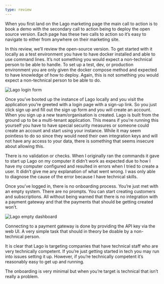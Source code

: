 ```yaml
---
type: review
---
```

When you first land on the Lago marketing page the main call to action is to book a demo with the secondary call to action being to deploy the open source version. Each page has these two calls to action so it’s easy to navigate to either from anywhere on their marketing site.

In this review, we’ll review the open-source version. To get started with it locally as a test environment you have to have docker installed and able to use command lines. It’s not something you would expect a non-technical person to be able to handle. To set up a test, dev, or production environment you are only given the docker compose method and expected to have knowledge of how to deploy. Again, this is not something you would expect a non-technical person to be able to do.

![Lago login form](/images/reviews/lago/getting-started/login.png)

Once you’ve booted up the instance of Lago locally and you visit the application you’re greeted with a login page with a sign-up link. So you just click sign up and fill out the sign up form and you will create an account. When you sign up a new team/organisation is created. Lago is built from the ground up to be a multi-tenant application. This means if you’re running this yourself you have to have special security measures or someone could create an account and start using your instance. While it may seem pointless to do so since they would need their own integration keys and will not have any access to your data, there is something that seems insecure about allowing this.

There is no validation or checks. When I originally ran the commands it gave to start up Lago on my computer it didn’t work as expected due to how I have my computer configured and resulted in errors when I tried to create a user. It didn’t give me any explanation of what went wrong. I was only able to diagnose the cause of the error because I have technical skills.

Once you’ve logged in, there is no onboarding process. You’re just met with an empty system. There are no prompts. You can start creating customers and subscriptions. All without being warned that there is no integration with a payment gateway and that the payments that should be getting created won’t.

![Lago empty dashboard](/images/reviews/lago/getting-started/empty.png)

Connecting to a payment gateway is done by providing the API key via the web UI. A very simple task that should in theory be doable by a non-technical person.

It is clear that Lago is targeting companies that have technical staff who are very technically competent. If you’re just getting started in tech you may run into issues setting it up. However, if you’re technically competent it’s reasonably easy to get up and running.

The onboarding is very minimal but when you’re target is technical that isn’t really a problem.
